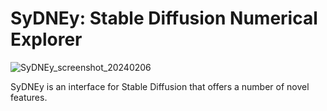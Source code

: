 # SyDNEy: Stable Diffusion Numerical Explorer

![SyDNEy_screenshot_20240206](https://github.com/pfeaster/SyDNEy/assets/10981679/77371473-5ac7-44fa-819f-45f9828cbafd)

SyDNEy is an interface for Stable Diffusion that offers a number of novel features.
